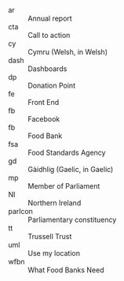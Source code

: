 <dl>
  <dt>ar</dt>
  <dd>Annual report</dd>
  <dt>cta</dt>
  <dd>Call to action</dd>
  <dt>cy</dt>
  <dd>Cymru (Welsh, in Welsh)</dd>
  <dt>dash</dt>
  <dd>Dashboards</dd>
  <dt>dp</dt>
  <dd>Donation Point</dd>
  <dt>fe</dt>
  <dd>Front End</dd>
  <dt>fb</dt>
  <dd>Facebook</dd>
  <dt>fb</dt>
  <dd>Food Bank</dd>
  <dt>fsa</dt>
  <dd>Food Standards Agency</dd>
  <dt>gd</dt>
  <dd>Gàidhlig (Gaelic, in Gaelic)</dd>
  <dt>mp</dt>
  <dd>Member of Parliament</dd>
  <dt>NI<dt>
  <dd>Northern Ireland</dd>
  <dt>parlcon</dt>
  <dd>Parliamentary constituency</dd>
  <dt>tt</dt>
  <dd>Trussell Trust</dd>
  <dt>uml</dt>
  <dd>Use my location</dd>
  <dt>wfbn</dt>
  <dd>What Food Banks Need</dd>
</dl>
